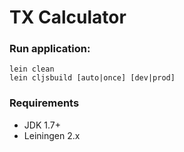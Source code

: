 # TX Calculator

### Run application:

```
lein clean
lein cljsbuild [auto|once] [dev|prod]
```

### Requirements

* JDK 1.7+
* Leiningen 2.x
